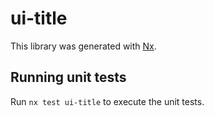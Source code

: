 # ui-title

This library was generated with [Nx](https://nx.dev).

## Running unit tests

Run `nx test ui-title` to execute the unit tests.
